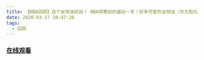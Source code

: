 ```yaml
---
title: 【NBA回顾】这个女球迷好凶！ NBA停赛前的最后一天！好多可爱的女球迷（东方脸孔）
date: 2020-03-17 10:47:26
tags:
  - 回顾
---
```


### <a href="https://www.weibo.com/tv/v/IyZsDBYC5?fid=1034:4483391882461209" target="_blank">在线观看</a>

